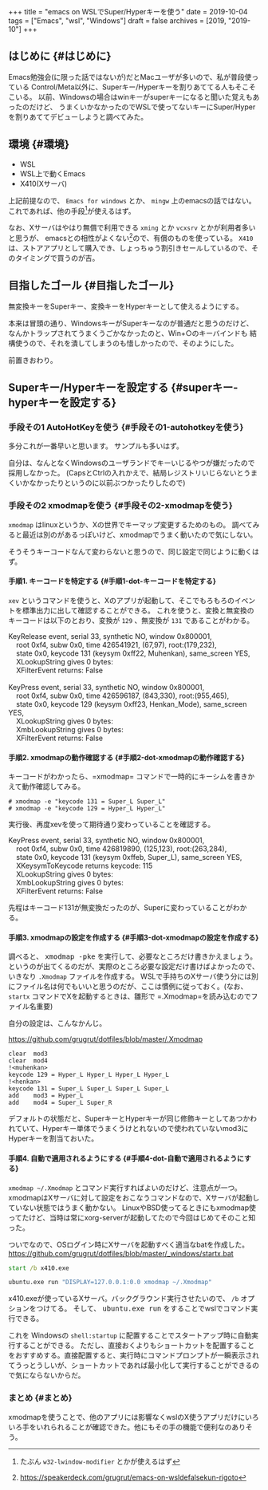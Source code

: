 +++
title = "emacs on WSLでSuper/Hyperキーを使う"
date = 2019-10-04
tags = ["Emacs", "wsl", "Windows"]
draft = false
archives = [2019, "2019-10"]
+++

## はじめに {#はじめに}

Emacs勉強会(に限った話ではないが)だとMacユーザが多いので、私が普段使っている
Control/Meta以外に、Superキー/Hyperキーを割りあててる人もそこそこいる。
以前、Windowsの場合はwinキーがsuperキーになると聞いた覚えもあったのだけど、
うまくいかなかったのでWSLで使ってないキーにSuper/Hyperを割りあててデビューしようと調べてみた。


## 環境 {#環境}

-   WSL
-   WSL上で動くEmacs
-   X410(Xサーバ)

上記前提なので、 `Emacs for windows` とか、 `mingw` 上のemacsの話ではない。
これであれば、他の手段[^fn:1]が使えるはず。

なお、Xサーバはやはり無償で利用できる `xming` とか `vcxsrv` とかが利用者多いと思うが、
emacsとの相性がよくない[^fn:2]ので、有償のものを使っている。
`X410` は、ストアアプリとして購入でき、しょっちゅう割引きセールしているので、そのタイミングで買うのが吉。


## 目指したゴール {#目指したゴール}

無変換キーをSuperキー、変換キーをHyperキーとして使えるようにする。

本来は冒頭の通り、WindowsキーがSuperキーなのが普通だと思うのだけど、
なんかトラップされてうまくうごかなかったのと、Win+○のキーバインドも
結構使うので、それを潰してしまうのも惜しかったので、そのようにした。

前置きおわり。


## Superキー/Hyperキーを設定する {#superキー-hyperキーを設定する}


### 手段その1 AutoHotKeyを使う {#手段その1-autohotkeyを使う}

多分これが一番早いと思います。
サンプルも多いはず。

自分は、なんとなくWindowsのユーザランドでキーいじるやつが嫌だったので採用しなかった。
(CapsとCtrlの入れかえで、結局レジストリいじらないとうまくいかなかったりというのに以前ぶつかったりしたので)


### 手段その2 xmodmapを使う {#手段その2-xmodmapを使う}

`xmodmap` はlinuxというか、Xの世界でキーマップ変更するためのもの。
調べてみると最近は別のがあるっぽいけど、xmodmapでうまく動いたので気にしない。

そうそうキーコードなんて変わらないと思うので、同じ設定で同じように動くはず。


#### 手順1. キーコードを特定する {#手順1-dot-キーコードを特定する}

`xev` というコマンドを使うと、Xのアプリが起動して、そこでもろもろのイベントを標準出力に出して確認することができる。
これを使うと、変換と無変換のキーコードは以下のとおり、変換が `129` 、無変換が `131` であることがわかる。

<div class="verse">

KeyRelease event, serial 33, synthetic NO, window 0x800001,<br />
&nbsp;&nbsp;&nbsp;&nbsp;root 0xf4, subw 0x0, time 426541921, (67,97), root:(179,232),<br />
&nbsp;&nbsp;&nbsp;&nbsp;state 0x0, keycode 131 (keysym 0xff22, Muhenkan), same_screen YES,<br />
&nbsp;&nbsp;&nbsp;&nbsp;XLookupString gives 0 bytes:<br />
&nbsp;&nbsp;&nbsp;&nbsp;XFilterEvent returns: False<br />
<br />
KeyPress event, serial 33, synthetic NO, window 0x800001,<br />
&nbsp;&nbsp;&nbsp;&nbsp;root 0xf4, subw 0x0, time 426596187, (843,330), root:(955,465),<br />
&nbsp;&nbsp;&nbsp;&nbsp;state 0x0, keycode 129 (keysym 0xff23, Henkan_Mode), same_screen YES,<br />
&nbsp;&nbsp;&nbsp;&nbsp;XLookupString gives 0 bytes:<br />
&nbsp;&nbsp;&nbsp;&nbsp;XmbLookupString gives 0 bytes:<br />
&nbsp;&nbsp;&nbsp;&nbsp;XFilterEvent returns: False<br />

</div>


#### 手順2. xmodmapの動作確認する {#手順2-dot-xmodmapの動作確認する}

キーコードがわかったら、=xmodmap= コマンドで一時的にキーシムを書きかえて動作確認してみる。

```text
# xmodmap -e "keycode 131 = Super_L Super_L"
# xmodmap -e "keycode 129 = Hyper_L Hyper_L"
```

実行後、再度xevを使って期待通り変わっていることを確認する。

<div class="verse">

KeyPress event, serial 33, synthetic NO, window 0x800001,<br />
&nbsp;&nbsp;&nbsp;&nbsp;root 0xf4, subw 0x0, time 426819890, (125,123), root:(263,284),<br />
&nbsp;&nbsp;&nbsp;&nbsp;state 0x0, keycode 131 (keysym 0xffeb, Super_L), same_screen YES,<br />
&nbsp;&nbsp;&nbsp;&nbsp;XKeysymToKeycode returns keycode: 115<br />
&nbsp;&nbsp;&nbsp;&nbsp;XLookupString gives 0 bytes:<br />
&nbsp;&nbsp;&nbsp;&nbsp;XmbLookupString gives 0 bytes:<br />
&nbsp;&nbsp;&nbsp;&nbsp;XFilterEvent returns: False<br />

</div>

先程はキーコード131が無変換だったのが、Superに変わっていることがわかる。


#### 手順3. xmodmapの設定を作成する {#手順3-dot-xmodmapの設定を作成する}

調べると、 <kbd>xmodmap -pke</kbd> を実行して、必要なところだけ書きかえましょう。というのが出てくるのだが、実際のところ必要な設定だけ書けばよかったので、いきなり `.Xmodmap` ファイルを作成する。
WSLで手持ちのXサーバ使う分には別にファイル名は何でもいいと思うのだが、ここは慣例に従っておく。(なお、 `startx` コマンドでXを起動するときは、雛形で =.Xmodmap=を読み込むのでファイル名重要)

自分の設定は、こんなかんじ。

<https://github.com/grugrut/dotfiles/blob/master/.Xmodmap>

```nil
clear  mod3
clear  mod4
!<muhenkan>
keycode 129 = Hyper_L Hyper_L Hyper_L Hyper_L
!<henkan>
keycode 131 = Super_L Super_L Super_L Super_L
add    mod3 = Hyper_L
add    mod4 = Super_L Super_R
```

デフォルトの状態だと、SuperキーとHyperキーが同じ修飾キーとしてあつかわれていて、Hyperキー単体でうまくうけとれないので使われていないmod3にHyperキーを割当ておいた。


#### 手順4. 自動で適用されるようにする {#手順4-dot-自動で適用されるようにする}

`xmodmap ~/.Xmodmap` とコマンド実行すればよいのだけど、注意点が一つ。
xmodmapはXサーバに対して設定をおこなうコマンドなので、Xサーバが起動していない状態ではうまく動かない。
LinuxやBSD使ってるときにもxmodmap使ってたけど、当時は常にxorg-serverが起動してたので今回はじめてそのこと知った。

ついでなので、OSログイン時にXサーバを起動すべく適当なbatを作成した。
<https://github.com/grugrut/dotfiles/blob/master/_windows/startx.bat>

```bat
start /b x410.exe

ubuntu.exe run "DISPLAY=127.0.0.1:0.0 xmodmap ~/.Xmodmap"
```

x410.exeが使っているXサーバ。バックグラウンド実行させたいので、 `/b` オプションをつけてる。
そして、 <kbd>ubuntu.exe run</kbd>  をすることでwslでコマンド実行できる。

これを Windowsの `shell:startup` に配置することでスタートアップ時に自動実行することができる。
       ただし、直接おくよりもショートカットを配置することをおすすめする。直接配置すると、実行時にコマンドプロンプトが一瞬表示されてうっとうしいが、ショートカットであれば最小化して実行することができるので気にならないからだ。


### まとめ {#まとめ}

xmodmapを使うことで、他のアプリには影響なくwslのX使うアプリだけにいろいろ手をいれられることが確認できた。他にもその手の機能で便利なのありそう。

[^fn:1]: たぶん `w32-lwindow-modifier` とかが使えるはず
[^fn:2]: <https://speakerdeck.com/grugrut/emacs-on-wsldefalsekun-rigoto>
